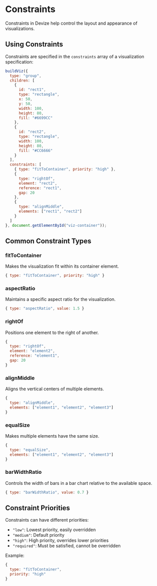 # Constraints

Constraints in Devize help control the layout and appearance of visualizations.

## Using Constraints

Constraints are specified in the `constraints` array of a visualization specification:

```javascript
buildViz({
  type: "group",
  children: [
    {
      id: "rect1",
      type: "rectangle",
      x: 50,
      y: 50,
      width: 100,
      height: 80,
      fill: "#6699CC"
    },
    {
      id: "rect2",
      type: "rectangle",
      width: 100,
      height: 80,
      fill: "#CC6666"
    }
  ],
  constraints: [
    { type: "fitToContainer", priority: "high" },
    {
      type: "rightOf",
      element: "rect2",
      reference: "rect1",
      gap: 20
    },
    {
      type: "alignMiddle",
      elements: ["rect1", "rect2"]
    }
  ]
}, document.getElementById("viz-container"));
```

## Common Constraint Types

### fitToContainer

Makes the visualization fit within its container element.

```javascript
{ type: "fitToContainer", priority: "high" }
```

### aspectRatio

Maintains a specific aspect ratio for the visualization.

```javascript
{ type: "aspectRatio", value: 1.5 }
```

### rightOf

Positions one element to the right of another.

```javascript
{
  type: "rightOf",
  element: "element2",
  reference: "element1",
  gap: 20
}
```

### alignMiddle

Aligns the vertical centers of multiple elements.

```javascript
{
  type: "alignMiddle",
  elements: ["element1", "element2", "element3"]
}
```

### equalSize

Makes multiple elements have the same size.

```javascript
{
  type: "equalSize",
  elements: ["element1", "element2", "element3"]
}
```

### barWidthRatio

Controls the width of bars in a bar chart relative to the available space.

```javascript
{ type: "barWidthRatio", value: 0.7 }
```

## Constraint Priorities

Constraints can have different priorities:

- `"low"`: Lowest priority, easily overridden
- `"medium"`: Default priority
- `"high"`: High priority, overrides lower priorities
- `"required"`: Must be satisfied, cannot be overridden

Example:

```javascript
{
  type: "fitToContainer",
  priority: "high"
}
```

